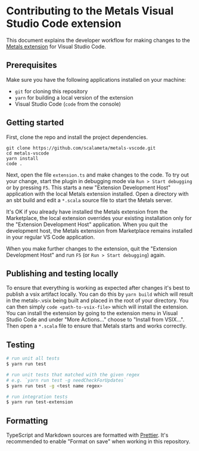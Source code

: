 # Contributing to the Metals Visual Studio Code extension

This document explains the developer workflow for making changes to the
[Metals extension](https://marketplace.visualstudio.com/items?itemName=scalameta.metals)
for Visual Studio Code.

## Prerequisites

Make sure you have the following applications installed on your machine:

- `git` for cloning this repository
- `yarn` for building a local version of the extension
- Visual Studio Code (`code` from the console)

## Getting started

First, clone the repo and install the project dependencies.

```
git clone https://github.com/scalameta/metals-vscode.git
cd metals-vscode
yarn install
code .
```

Next, open the file `extension.ts` and make changes to the code. To try out your
change, start the plugin in debugging mode via `Run > Start debugging` or by
pressing `F5`. This starts a new "Extension Development Host" application with
the local Metals extension installed. Open a directory with an sbt build and
edit a `*.scala` source file to start the Metals server.

It's OK if you already have installed the Metals extension from the Marketplace,
the local extension overrides your existing installation only for the "Extension
Development Host" application. When you quit the development host, the Metals
extension from Marketplace remains installed in your regular VS Code
application.

When you make further changes to the extension, quit the "Extension Development
Host" and run `F5` (or `Run > Start debugging`) again.

## Publishing and testing locally

To ensure that everything is working as expected after changes it's best to
publish a vsix artifact locally. You can do this by `yarn build` which will result in
the metals-<version>.vsix being built and placed in the root of your directory.
You can then simply `code <path-to-vsix-file>` which will install the extension.
You can install the extension by going to the extension menu in Visual Studio
Code and under "More Actions..." choose to "Install from VSIX...". Then open a
`*.scala` file to ensure that Metals starts and works correctly.

## Testing

```sh
# run unit all tests
$ yarn run test

# run unit tests that matched with the given regex
# e.g. `yarn run test -g needCheckForUpdates`
$ yarn run test -g <test name regex>

# run integration tests
$ yarn run test-extension
```

## Formatting

TypeScript and Markdown sources are formatted with
[Prettier](https://marketplace.visualstudio.com/items?itemName=esbenp.prettier-vscode).
It's recommended to enable "Format on save" when working in this repository.
